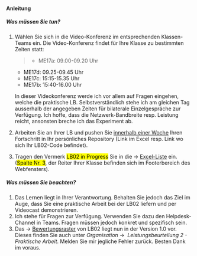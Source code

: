 <h4 class="instruction">Anleitung</h4>

##### Was müssen Sie tun?
1. Wählen Sie sich in die Video-Konferenz im entsprechenden Klassen-Teams ein. Die Video-Konferenz findet für Ihre Klasse zu bestimmten Zeiten statt: 
	>* ME17a: 09.00-09.20 Uhr
	* ME17d: 09.25-09.45 Uhr
	* ME17c: 15:15-15.35 Uhr
	* ME17b: 15:40-16.00 Uhr

	In dieser Videokonferenz werde ich vor allem auf Fragen eingehen, welche die praktische LB. Selbstverständlich stehe ich am gleichen Tag ausserhalb der angegeben Zeiten für bilaterale Einzelgespräche zur Verfügung. Ich hoffe, dass die Netzwerk-Bandbreite resp. Leistung reicht, ansonsten breche ich das Experiment ab.
2. Arbeiten Sie an Ihrer LB und pushen Sie <u>innerhalb einer Woche</u> Ihren Fortschritt in Ihr persönliches Repository (Link im Excel resp. Link wo sich Ihr LB02-Code befindet).
4. Tragen den Vermerk <mark>LB02 in Progress</mark> Sie in die &#8594;&nbsp;<a href="https://bzzch-my.sharepoint.com/:x:/g/personal/daniel_garavaldi_bzz_ch/ERKdzSZJzdhCryCrm9SJ8o8BW-489nsro_TDXf7Hl-Thqw?e=GjS0bb" target="tab">Excel-Liste</a> ein. (<mark>Spalte Nr. 3</mark>, der Reiter Ihrer Klasse befinden sich im Footerbereich des Webfensters). 

##### Was müssen Sie beachten?
1. Das Lernen liegt in Ihrer Verantwortung. Behalten Sie jedoch das Ziel im Auge, dass Sie eine praktische Arbeit bei der LB02 liefern und per Videocast demonstrieren.
2. Ich stehe für Fragen zur Verfügung. Verwenden Sie dazu den Helpdesk-Channel in Teams. Fragen müssen jedoch konkret und spezifisch sein.
3. Das &#8594;&nbsp;<a href="./content.php?top=1&file=exam/lb02/krit.md" target="_self">Bewertungsraster</a> von LB02 liegt nun in der Version 1.0 vor. Dieses finden Sie auch unter *Organisation* &#8594;&nbsp; *Leistungsbeurteilung 2 - Praktische Arbeit*. Melden Sie mir jegliche Fehler zurück. Besten Dank im voraus.


